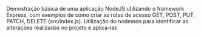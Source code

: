 Demostração básica de uma aplicação NodeJS utilizando o framework Express, com exemplos de como criar as rotas de acesso GET, POST, PUT, PATCH, DELETE (src/index.js).
Utilização do nodemon para identificar as alterações realizadas no projeto e aplica-las

